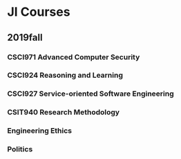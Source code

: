 # JI Courses

## 2019fall

### CSCI971 Advanced Computer Security

### CSCI924 Reasoning and Learning

### CSCI927 Service-oriented Software Engineering

### CSIT940 Research Methodology

### Engineering Ethics

### Politics